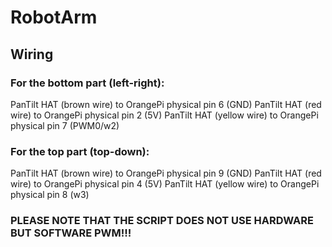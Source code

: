 # RobotArm

## Wiring

### For the bottom part (left-right):
PanTilt HAT (brown wire) to OrangePi physical pin 6 (GND)
PanTilt HAT (red wire) to OrangePi physical pin 2 (5V)
PanTilt HAT (yellow wire) to OrangePi physical pin 7 (PWM0/w2)

### For the top part (top-down):
PanTilt HAT (brown wire) to OrangePi physical pin 9 (GND)
PanTilt HAT (red wire) to OrangePi physical pin 4 (5V)
PanTilt HAT (yellow wire) to OrangePi physical pin 8 (w3)


### PLEASE NOTE THAT THE SCRIPT DOES NOT USE HARDWARE BUT SOFTWARE PWM!!!


